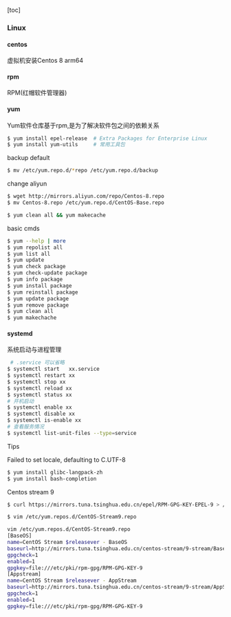 [toc]

### Linux

#### centos

虚拟机安装Centos 8 arm64

#### rpm

RPM(红帽软件管理器)

#### yum

Yum软件仓库基于rpm,是为了解决软件包之间的依赖关系

~~~bash
$ yum install epel-release  # Extra Packages for Enterprise Linux
$ yum install yum-utils	 	# 常用工具包
~~~

backup default

~~~bash
$ mv /etc/yum.repo.d/*repo /etc/yum.repo.d/backup
~~~

change aliyun

~~~bash
$ wget http://mirrors.aliyun.com/repo/Centos-8.repo
$ mv Centos-8.repo /etc/yum.repo.d/CentOS-Base.repo

$ yum clean all && yum makecache
~~~

basic cmds

~~~bash
$ yum --help | more
$ yum repolist all
$ yum list all
$ yum update
$ yum check package
$ yum check-update package
$ yum info package
$ yum install package
$ yum reinstall package
$ yum update package
$ yum remove package
$ yum clean all
$ yum makechache
~~~

#### systemd

系统启动与进程管理

~~~bash
 # .service 可以省略
$ systemctl start	xx.service 	
$ systemctl restart xx
$ systemctl stop xx
$ systemctl reload xx
$ systemctl status xx
# 开机启动
$ systemctl enable xx 		 
$ systemctl disable xx
$ systemctl is-enable xx
# 查看服务情况
$ systemctl list-unit-files --type=service 
~~~

Tips

Failed to set locale, defaulting to C.UTF-8

~~~bash
$ yum install glibc-langpack-zh
$ yum install bash-completion
~~~

Centos stream 9

~~~bash
$ curl https://mirrors.tuna.tsinghua.edu.cn/epel/RPM-GPG-KEY-EPEL-9 > /etc/pki/rpm-gpg/RPM-GPG-KEY-EPEL-9

$ vim /etc/yum.repos.d/CentOS-Stream9.repo

vim /etc/yum.repos.d/CentOS-Stream9.repo
[BaseOS]
name=CentOS Stream $releasever - BaseOS
baseurl=http://mirrors.tuna.tsinghua.edu.cn/centos-stream/9-stream/BaseOS/aarch64/os/
gpgcheck=1
enabled=1
gpgkey=file:///etc/pki/rpm-gpg/RPM-GPG-KEY-9
[Appstream]
name=CentOS Stream $releasever - AppStream
baseurl=http://mirrors.tuna.tsinghua.edu.cn/centos-stream/9-stream/AppStream/aarch64/os/
gpgcheck=1
enabled=1
gpgkey=file:///etc/pki/rpm-gpg/RPM-GPG-KEY-9
~~~

